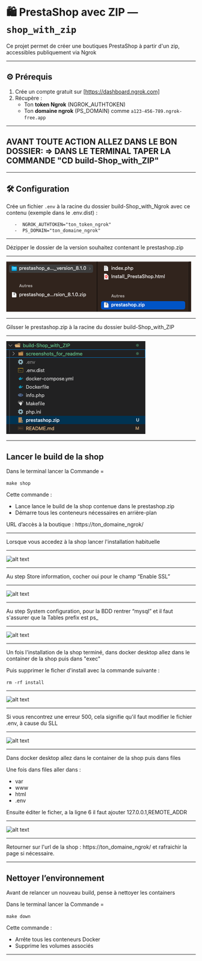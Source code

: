 # 🛍️ PrestaShop avec ZIP — `shop_with_zip`

Ce projet permet de créer une boutiques PrestaShop à partir d'un zip, accessibles publiquement via Ngrok

---

## ⚙️ Prérequis

1. Crée un compte gratuit sur [https://dashboard.ngrok.com]
2. Récupère :
   - Ton **token Ngrok** (NGROK_AUTHTOKEN)
   - Ton **domaine ngrok** (PS_DOMAIN) comme `a123-456-789.ngrok-free.app`

---

##  AVANT TOUTE ACTION ALLEZ DANS LE BON DOSSIER: => DANS LE TERMINAL TAPER LA COMMANDE "CD build-Shop_with_ZIP"

---

## 🛠️ Configuration

Crée un fichier `.env` à la racine du dossier build-Shop_with_Ngrok avec ce contenu (exemple dans le .env.dist) :
```
   -  NGROK_AUTHTOKEN="ton_token_ngrok"
   -  PS_DOMAIN="ton_domaine_ngrok"

```

---

Dézipper le dossier de la version souhaitez contenant le prestashop.zip

---

![alt text](/build-Shop_with_ZIP/screenshots_for_readme/image.png)

---

Gilsser le prestashop.zip à la racine du dossier build-Shop_with_ZIP

---

![alt text](/build-Shop_with_ZIP/screenshots_for_readme/image1.png)

---

## Lancer le build de la shop

Dans le terminal lancer la Commande = 

```make shop```
      
Cette commande :
   - Lance lance le build de la shop contenue dans le prestashop.zip
   - Démarre tous les conteneurs nécessaires en arrière-plan

URL d’accès à la boutique : https://ton_domaine_ngrok/

---

Lorsque vous accedez à la shop lancer l'installation habituelle

---

![alt text](/build-Shop_with_ZIP/screenshots_for_readme/image2.png)

---

Au step Store information, cocher oui pour le champ “Enable SSL”

---

![alt text](/build-Shop_with_ZIP/screenshots_for_readme/image3.png)

---

Au step System configuration, pour la BDD rentrer “mysql” et il faut s'assurer que la Tables prefix est ps_

---

![alt text](/build-Shop_with_ZIP/screenshots_for_readme/image4.png)

---

Un fois l'installation de la shop terminé, dans docker desktop allez dans le container de la shop puis dans "exec"

Puis supprimer le ficher d'install avec la commande suivante :

```rm -rf install```

---

![alt text](/build-Shop_with_ZIP/screenshots_for_readme/image5.png)

---

Si vous rencontrez une erreur 500, cela signifie qu'il faut modifier le fichier .env, à cause du SLL

---

![alt text](/build-Shop_with_ZIP/screenshots_for_readme/image6.png)

---

Dans docker desktop allez dans le container de la shop puis dans files

Une fois dans files aller dans : 
   - var
   - www
   - html
   - .env

Ensuite éditer le ficher, a la ligne 6 il faut ajouter 127.0.0.1,REMOTE_ADDR

---

![alt text](/build-Shop_with_ZIP/screenshots_for_readme/image7.png)

---

Retourner sur l'url de la shop : https://ton_domaine_ngrok/ et rafraichir la page si nécessaire.

---

## Nettoyer l’environnement

Avant de relancer un nouveau build, pense à nettoyer les containers

Dans le terminal lancer la Commande = 

```make down```

Cette commande :
   - Arrête tous les conteneurs Docker
   - Supprime les volumes associés
   
---
